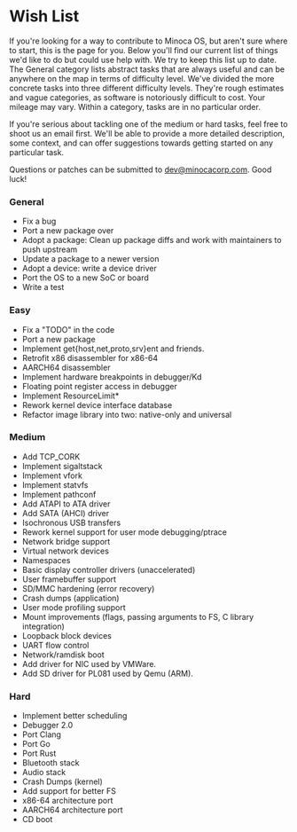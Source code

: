 # Wish List

If you're looking for a way to contribute to Minoca OS, but aren't sure where to start, this is the page for you. Below you'll find our current list of things we'd like to do but could use help with. We try to keep this list up to date. The General category lists abstract tasks that are always useful and can be anywhere on the map in terms of difficulty level. We've divided the more concrete tasks into three different difficulty levels. They're rough estimates and vague categories, as software is notoriously difficult to cost. Your mileage may vary. Within a category, tasks are in no particular order.

If you're serious about tackling one of the medium or hard tasks, feel free to shoot us an email first. We'll be able to provide a more detailed description, some context, and can offer suggestions towards getting started on any particular task.

Questions or patches can be submitted to dev@minocacorp.com. Good luck!

### General
 - Fix a bug
 - Port a new package over
 - Adopt a package: Clean up package diffs and work with maintainers to push upstream
 - Update a package to a newer version
 - Adopt a device: write a device driver
 - Port the OS to a new SoC or board
 - Write a test

### Easy
 - Fix a "TODO" in the code
 - Port a new package
 - Implement get{host,net,proto,srv}ent and friends.
 - Retrofit x86 disassembler for x86-64
 - AARCH64 disassembler
 - Implement hardware breakpoints in debugger/Kd
 - Floating point register access in debugger
 - Implement ResourceLimit*
 - Rework kernel device interface database
 - Refactor image library into two: native-only and universal

### Medium
 - Add TCP_CORK
 - Implement sigaltstack
 - Implement vfork
 - Implement statvfs
 - Implement pathconf
 - Add ATAPI to ATA driver
 - Add SATA (AHCI) driver
 - Isochronous USB transfers
 - Rework kernel support for user mode debugging/ptrace
 - Network bridge support
 - Virtual network devices
 - Namespaces
 - Basic display controller drivers (unaccelerated)
 - User framebuffer support
 - SD/MMC hardening (error recovery)
 - Crash dumps (application)
 - User mode profiling support
 - Mount improvements (flags, passing arguments to FS, C library integration)
 - Loopback block devices
 - UART flow control
 - Network/ramdisk boot
 - Add driver for NIC used by VMWare.
 - Add SD driver for PL081 used by Qemu (ARM).

### Hard
 - Implement better scheduling
 - Debugger 2.0
 - Port Clang
 - Port Go
 - Port Rust
 - Bluetooth stack
 - Audio stack
 - Crash Dumps (kernel)
 - Add support for better FS
 - x86-64 architecture port
 - AARCH64 architecture port
 - CD boot
